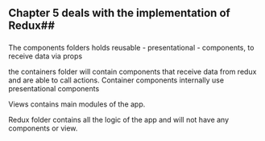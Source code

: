## Chapter 5 deals with the implementation of Redux##
### ###

The components folders holds reusable - presentational - components, to
receive data via props

the containers folder will contain components that receive data from
redux and are able to call actions.  Container components internally
use presentational components

Views contains main modules of the app.  

Redux folder contains all the logic of the app and will not have any
components or view.
